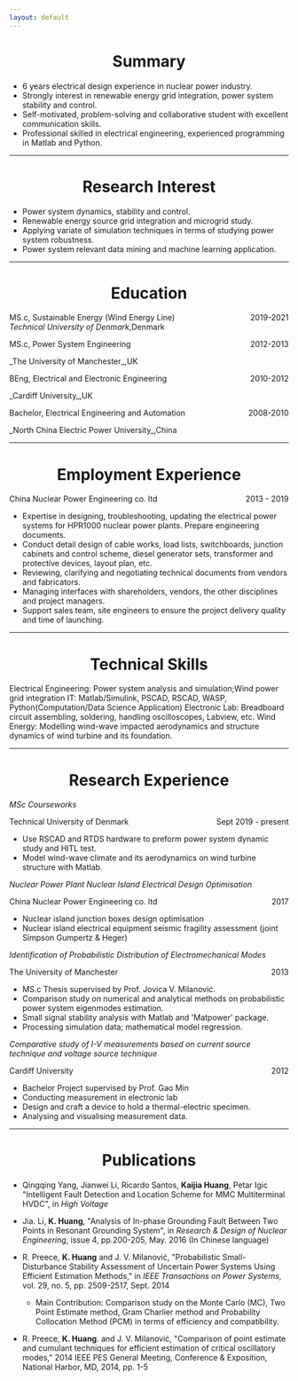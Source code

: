 ```yaml
---
layout: default
---
```


<h1 align=center> Summary</h1>

- 6 years electrical design experience in nuclear power industry. 
- Strongly interest in renewable energy grid integration, power system stability and control.
- Self-motivated, problem-solving and collaborative student with excellent communication skills.
- Professional skilled in electrical engineering, experienced programming in Matlab and Python. 

----
<h1 align=center> Research Interest</h1>

- Power system dynamics, stability and control.
- Renewable energy source grid integration and microgrid study.
- Applying variate of simulation techniques in terms of studying power system robustness.
- Power system relevant data mining and machine learning application.

----
<h1 align=center> Education</h1>

<p style="text-align:left;">
    MS.c, Sustainable Energy (Wind Energy Line)
    <span style="float:right;">
        2019-2021
    </span><br>
<span style = "font-style: italic">Technical University of Denmark</span>,Denmark    
</p>
  
<p style="text-align:left;">
   MS.c, Power System Engineering
    <span style="float:right;">
        2012-2013
    </span>
</p>
 _The University of Manchester_,UK
 
<p style="text-align:left;">
   BEng, Electrical and Electronic Engineering
    <span style="float:right;">
   2010-2012     
    </span>
</p>
 _Cardiff University_,UK
  
<p style="text-align:left;">
   Bachelor, Electrical Engineering and Automation
    <span style="float:right;">
   2008-2010     
    </span>
</p>
_North China Electric Power University_,China

----
<h1 align=center>Employment Experience</h1>

<p style="text-align:left;">
   China Nuclear Power Engineering co. ltd
    <span style="float:right;">
   2013 - 2019  
    </span>
</p>
   
  - Expertise in designing, troubleshooting, updating the electrical power systems for HPR1000 nuclear power plants. Prepare engineering documents.
  -  Conduct detail design of cable works, load lists, switchboards, junction cabinets and control scheme, diesel generator sets, transformer and protective devices, layout plan, etc.
  - Reviewing, clarifying and negotiating technical documents from vendors and fabricators.
  - Managing interfaces with shareholders, vendors, the other disciplines and project managers.
  - Support sales team, site engineers to ensure the project delivery quality and time of launching.
  
----
<h1 align=center>Technical Skills</h1>

Electrical Engineering: Power system analysis and simulation;Wind power grid integration
IT: Matlab/Simulink, PSCAD, RSCAD, WASP, Python(Computation/Data Science Application)
Electronic Lab: Breadboard circuit assembling, soldering, handling oscilloscopes, Labview, etc.
Wind Energy: Modelling wind-wave impacted aerodynamics and structure dynamics of wind turbine and its foundation.

----
<h1 align=center>Research Experience</h1>

*MSc Courseworks*
<p style="text-align:left;"> Technical University of Denmark <span style="float:right;">Sept 2019 - present </span> </p>

  - Use RSCAD and RTDS hardware to preform power system dynamic study and HITL test.
  - Model wind-wave climate and its aerodynamics on wind turbine structure with Matlab.
  
*Nuclear Power Plant Nuclear Island Electrical Design Optimisation*
<p style="text-align:left;"> China Nuclear Power Engineering co. ltd <span style="float:right;">2017</span> </p>

  - Nuclear island junction boxes design optimisation
  - Nuclear island electrical equipment seismic fragility assessment (joint Simpson Gumpertz & Heger)
  
*Identification of Probabilistic Distribution of Electromechanical Modes*
<p style="text-align:left;"> The University of Manchester <span style="float:right;">2013</span> </p>

- MS.c Thesis supervised by Prof. Jovica V. Milanović.
- Comparison study on numerical and analytical methods on probabilistic power system eigenmodes estimation. 
- Small signal stability analysis with Matlab and 'Matpower' package.
- Processing simulation data; mathematical model regression.
	
*Comparative study of I-V measurements based on current source technique and voltage source technique*
<p style="text-align:left;"> Cardiff University <span style="float:right;">2012</span> </p>

- Bachelor Project supervised by Prof. Gao Min
- Conducting measurement in electronic lab
- Design and craft a device to hold a thermal-electric specimen.
- Analysing and visualising measurement data.

----  
  <h1 align=center>Publications</h1>
    
- Qingqing Yang, Jianwei Li, Ricardo Santos, **Kaijia Huang**, Petar Igic "Intelligent Fault Detection and Location Scheme for MMC Multiterminal HVDC", in *High Voltage*

- Jia. Li, **K. Huang**, "Analysis of In-phase Grounding Fault Between Two Points in Resonant Grounding System", in *Research \& Design of Nuclear Engineering*, issue 4, pp.200-205, May. 2016 (In Chinese language)

- R. Preece, **K. Huang**  and J. V. Milanović, "Probabilistic Small-Disturbance Stability Assessment of Uncertain Power Systems Using Efficient Estimation Methods," in *IEEE Transactions on Power Systems*, vol. 29, no. 5, pp. 2509-2517, Sept. 2014
  - Main Contribution: Comparison study on the Monte Carlo (MC), Two Point Estimate method, Gram Charlier method and Probability Collocation Method (PCM) in terms of efficiency and compatibility.
- R. Preece, **K. Huang**. and J. V. Milanović, "Comparison of point estimate and cumulant techniques for efficient estimation of critical oscillatory modes," 2014 IEEE PES General Meeting, Conference & Exposition, National Harbor, MD, 2014, pp. 1-5

